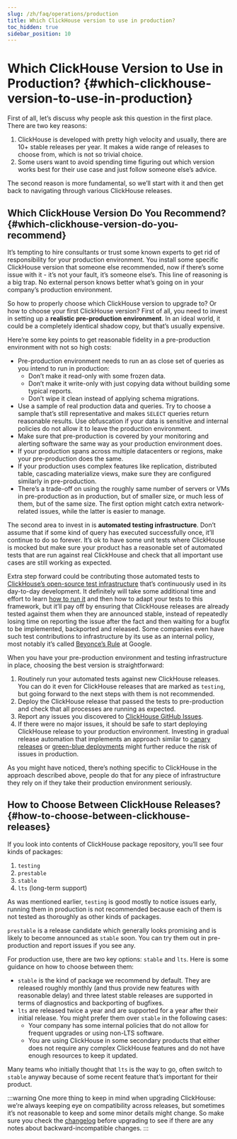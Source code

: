 ```yaml
---
slug: /zh/faq/operations/production
title: Which ClickHouse version to use in production?
toc_hidden: true
sidebar_position: 10
---
```


# Which ClickHouse Version to Use in Production? {#which-clickhouse-version-to-use-in-production}

First of all, let’s discuss why people ask this question in the first place. There are two key reasons:

1.  ClickHouse is developed with pretty high velocity and usually, there are 10+ stable releases per year. It makes a wide range of releases to choose from, which is not so trivial choice.
2.  Some users want to avoid spending time figuring out which version works best for their use case and just follow someone else’s advice.

The second reason is more fundamental, so we’ll start with it and then get back to navigating through various ClickHouse releases.

## Which ClickHouse Version Do You Recommend? {#which-clickhouse-version-do-you-recommend}

It’s tempting to hire consultants or trust some known experts to get rid of responsibility for your production environment. You install some specific ClickHouse version that someone else recommended, now if there’s some issue with it - it’s not your fault, it’s someone else’s. This line of reasoning is a big trap. No external person knows better what’s going on in your company’s production environment.

So how to properly choose which ClickHouse version to upgrade to? Or how to choose your first ClickHouse version? First of all, you need to invest in setting up a **realistic pre-production environment**. In an ideal world, it could be a completely identical shadow copy, but that’s usually expensive.

Here’re some key points to get reasonable fidelity in a pre-production environment with not so high costs:

-   Pre-production environment needs to run an as close set of queries as you intend to run in production:
    -   Don’t make it read-only with some frozen data.
    -   Don’t make it write-only with just copying data without building some typical reports.
    -   Don’t wipe it clean instead of applying schema migrations.
-   Use a sample of real production data and queries. Try to choose a sample that’s still representative and makes `SELECT` queries return reasonable results. Use obfuscation if your data is sensitive and internal policies do not allow it to leave the production environment.
-   Make sure that pre-production is covered by your monitoring and alerting software the same way as your production environment does.
-   If your production spans across multiple datacenters or regions, make your pre-production does the same.
-   If your production uses complex features like replication, distributed table, cascading materialize views, make sure they are configured similarly in pre-production.
-   There’s a trade-off on using the roughly same number of servers or VMs in pre-production as in production, but of smaller size, or much less of them, but of the same size. The first option might catch extra network-related issues, while the latter is easier to manage.

The second area to invest in is **automated testing infrastructure**. Don’t assume that if some kind of query has executed successfully once, it’ll continue to do so forever. It’s ok to have some unit tests where ClickHouse is mocked but make sure your product has a reasonable set of automated tests that are run against real ClickHouse and check that all important use cases are still working as expected.

Extra step forward could be contributing those automated tests to [ClickHouse’s open-source test infrastructure](https://github.com/ClickHouse/ClickHouse/tree/master/tests) that’s continuously used in its day-to-day development. It definitely will take some additional time and effort to learn [how to run it](../../development/tests.md) and then how to adapt your tests to this framework, but it’ll pay off by ensuring that ClickHouse releases are already tested against them when they are announced stable, instead of repeatedly losing time on reporting the issue after the fact and then waiting for a bugfix to be implemented, backported and released. Some companies even have such test contributions to infrastructure by its use as an internal policy, most notably it’s called [Beyonce’s Rule](https://www.oreilly.com/library/view/software-engineering-at/9781492082781/ch01.html#policies_that_scale_well) at Google.

When you have your pre-production environment and testing infrastructure in place, choosing the best version is straightforward:

1.  Routinely run your automated tests against new ClickHouse releases. You can do it even for ClickHouse releases that are marked as `testing`, but going forward to the next steps with them is not recommended.
2.  Deploy the ClickHouse release that passed the tests to pre-production and check that all processes are running as expected.
3.  Report any issues you discovered to [ClickHouse GitHub Issues](https://github.com/ClickHouse/ClickHouse/issues).
4.  If there were no major issues, it should be safe to start deploying ClickHouse release to your production environment. Investing in gradual release automation that implements an approach similar to [canary releases](https://martinfowler.com/bliki/CanaryRelease.html) or [green-blue deployments](https://martinfowler.com/bliki/BlueGreenDeployment.html) might further reduce the risk of issues in production.

As you might have noticed, there’s nothing specific to ClickHouse in the approach described above, people do that for any piece of infrastructure they rely on if they take their production environment seriously.

## How to Choose Between ClickHouse Releases? {#how-to-choose-between-clickhouse-releases}

If you look into contents of ClickHouse package repository, you’ll see four kinds of packages:

1.  `testing`
2.  `prestable`
3.  `stable`
4.  `lts` (long-term support)

As was mentioned earlier, `testing` is good mostly to notice issues early, running them in production is not recommended because each of them is not tested as thoroughly as other kinds of packages.

`prestable` is a release candidate which generally looks promising and is likely to become announced as `stable` soon. You can try them out in pre-production and report issues if you see any.

For production use, there are two key options: `stable` and `lts`. Here is some guidance on how to choose between them:

-   `stable` is the kind of package we recommend by default. They are released roughly monthly (and thus provide new features with reasonable delay) and three latest stable releases are supported in terms of diagnostics and backporting of bugfixes.
-   `lts` are released twice a year and are supported for a year after their initial release. You might prefer them over `stable` in the following cases:
    -   Your company has some internal policies that do not allow for frequent upgrades or using non-LTS software.
    -   You are using ClickHouse in some secondary products that either does not require any complex ClickHouse features and do not have enough resources to keep it updated.

Many teams who initially thought that `lts` is the way to go, often switch to `stable` anyway because of some recent feature that’s important for their product.

:::warning
One more thing to keep in mind when upgrading ClickHouse: we’re always keeping eye on compatibility across releases, but sometimes it’s not reasonable to keep and some minor details might change. So make sure you check the [changelog](../../whats-new/changelog/index.md) before upgrading to see if there are any notes about backward-incompatible changes.
:::
